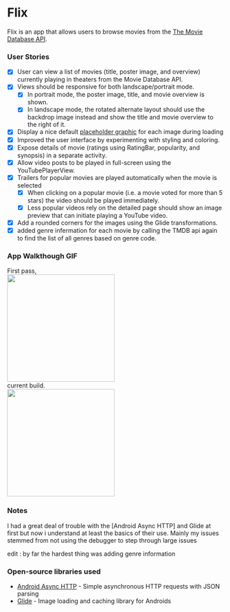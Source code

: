 # Flix
Flix is an app that allows users to browse movies from the [The Movie Database API](http://docs.themoviedb.apiary.io/#).

### User Stories

- [x] User can view a list of movies (title, poster image, and overview) currently playing in theaters from the Movie Database API.
- [x] Views should be responsive for both landscape/portrait mode.
   - [x] In portrait mode, the poster image, title, and movie overview is shown.
   - [x] In landscape mode, the rotated alternate layout should use the backdrop image instead and show the title and movie overview to the right of it.
- [x] Display a nice default [placeholder graphic](https://guides.codepath.com/android/Displaying-Images-with-the-Glide-Library#advanced-usage) for each image during loading
- [x] Improved the user interface by experimenting with styling and coloring.
- [x] Expose details of movie (ratings using RatingBar, popularity, and synopsis) in a separate activity.
- [x] Allow video posts to be played in full-screen using the YouTubePlayerView.
- [x] Trailers for popular movies are played automatically when the movie is selected
  - [x] When clicking on a popular movie (i.e. a movie voted for more than 5 stars) the video should be played immediately.
  - [x] Less popular videos rely on the detailed page should show an image preview that can initiate playing a YouTube video. 
- [x] Add a rounded corners for the images using the Glide transformations. 
- [x] added genre infermation for each movie by calling the TMDB api again to find the list of all genres based on genre code.

### App Walkthough GIF
First pass,<br>
<img src="https://i.imgur.com/R80KFhG.gif" width=250><br>
current build.<br>
<img src="https://i.imgur.com/WoiBdz0.gif" width=250><br>

### Notes
I had a great deal of trouble with the [Android Async HTTP] and Glide at first but now i understand at least the basics of their use. Mainly my issues stemmed from not using the debugger to step through large issues 

edit : by far the hardest thing was adding genre information

### Open-source libraries used

- [Android Async HTTP](https://github.com/loopj/android-async-http) - Simple asynchronous HTTP requests with JSON parsing
- [Glide](https://github.com/bumptech/glide) - Image loading and caching library for Androids
